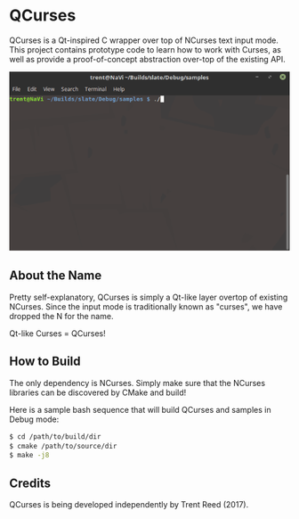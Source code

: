QCurses
=======

QCurses is a Qt-inspired C wrapper over top of NCurses text input mode.
This project contains prototype code to learn how to work with Curses,
as well as provide a proof-of-concept abstraction over-top of the existing API.

![QCurses Label Sample](docs/images/qcurses-label.gif)

About the Name
--------------

Pretty self-explanatory, QCurses is simply a Qt-like layer overtop of existing NCurses.
Since the input mode is traditionally known as "curses", we have dropped the N for the name.

Qt-like Curses = QCurses!

How to Build
------------

The only dependency is NCurses.
Simply make sure that the NCurses libraries can be discovered by CMake and build!

Here is a sample bash sequence that will build QCurses and samples in Debug mode:

```bash
$ cd /path/to/build/dir
$ cmake /path/to/source/dir
$ make -j8
```

Credits
-------

QCurses is being developed independently by Trent Reed (2017).
